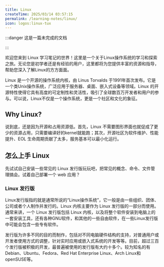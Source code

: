 ```yaml
---
title: Linux
createTime: 2025/03/14 03:57:15
permalink: /learning-notes/linux/
icon: logos:linux-tux
---
```


:::danger 这是一篇未完成的文档

:::

欢迎您来到 Linux 学习笔记的世界！这里是一个关于Linux操作系统的学习和探索之旅。无论您是初学者还是有经验的用户，这里都将为您提供丰富的资源和指导，帮助您深入了解Linux的方方面面。

Linux 是一个开源的操作系统内核，由 Linus Torvalds 于1991年首次发布。它是一个类Unix操作系统，广泛应用于服务器、桌面、嵌入式设备等领域。Linux 的开源特性使得它具有高度的可定制性和灵活性，吸引了全球数百万开发者和用户的参与。可以说，Linux不仅是一个操作系统，更是一个社区和文化的象征。

## Why Linux?

说到底，还是因为开源和占用资源低。首先，Linux 不需要图形界面也就促成了更少的资源占用，只需要编译好的kernel就能跑；其次，开源社区为软件维护、性能提升、EOL 生命周期贡献了太多，服务基本可以最小化运行。

## 怎么上手 Linux

先试试自己安装一些常见的 Linux 发行版玩玩吧，把常见的概念、命令、文件管理搞会。试着自己部署一个 web 应用？


### Linux 发行版
Linux发行版指的就是通常所说的“Linux操作系统”，它一般是由一些组织、团体、公司或者个人制作并发行的。Linux 内核主要作为 Linux 发行版的一部分而使用。通常来讲，一个 Linux 发行版包括 Linux 内核，以及将整个软件安装到电脑上的一套安装工具，还有各种GNU软件，和其他的一些自由软件，在一些Linux发行版中可能会包含一些专有软件。

发行版为许多不同的目的而制作，包括对不同电脑硬件结构的支持，对普通用户或开发者使用方式的调整，针对实时应用或嵌入式系统的开发等等。目前，超过三百个发行版被积极的开发，最普遍被使用的发行版有大约十多个。较为知名的有Debian、Ubuntu、Fedora、Red Hat Enterprise Linux、Arch Linux和openSUSE等。